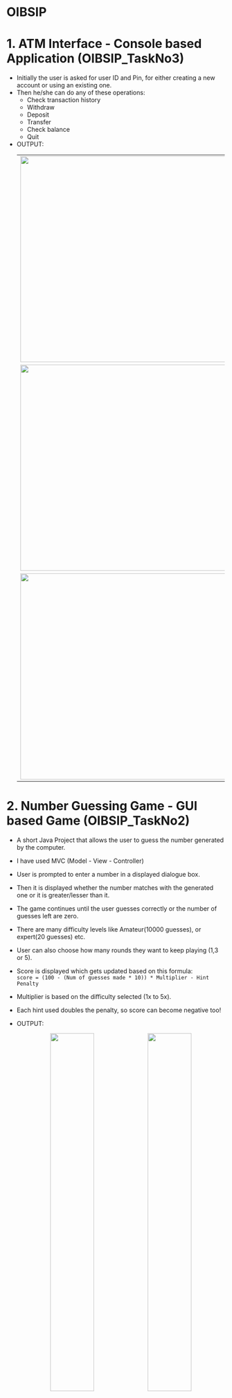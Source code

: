 # OIBSIP
  # 1. ATM Interface - Console based Application (OIBSIP_TaskNo3)
  * Initially the user is asked for user ID and Pin, for either creating a new account or using an existing one.
  * Then he/she can do any of these operations:
    * Check transaction history
    * Withdraw
    * Deposit
    * Transfer
    * Check balance
    * Quit
  * OUTPUT:
     <p align="center">
      <table>
        <tr><td><img src="https://github.com/DarshanRaoG/OIBSIP/blob/main/ATM_Interface/output1.JPG" width="100%" height="475px" ></td>
      <td><img src="https://github.com/DarshanRaoG/OIBSIP/blob/main/ATM_Interface/output2.JPG"  height="475px" ></td></tr>
     <tr> <td> <img src="https://github.com/DarshanRaoG/OIBSIP/blob/main/ATM_Interface/output3.JPG"  height="475px"></td>
       <td><img src="https://github.com/DarshanRaoG/OIBSIP/blob/main/ATM_Interface/output4.JPG" width="100%" height="475px"></td></tr>
       <tr><td><img src="https://github.com/DarshanRaoG/OIBSIP/blob/main/ATM_Interface/output5.JPG" width="100%"  height="475px"></td></tr></table>
    </p>
  #
  # 2. Number Guessing Game - GUI based Game (OIBSIP_TaskNo2)
  * A short Java Project that allows the user to guess the number generated by the computer.
  * I have used MVC (Model - View - Controller)
  * User is prompted to enter a number in a displayed dialogue box.
  * Then it is displayed whether the number matches with the generated one or it is greater/lesser than it.
  * The game continues until the user guesses correctly or the number of guesses left are zero.
  * There are many difficulty levels like Amateur(10000 guesses), or expert(20 guesses) etc.
  * User can also choose how many rounds they want to keep playing (1,3 or 5).
  * Score is displayed which gets updated based on this formula:<br>
    ``` score = (100 - (Num of guesses made * 10)) * Multiplier - Hint Penalty ```
  * Multiplier is based on the difficulty selected (1x to 5x).
  * Each hint used doubles the penalty, so score can become negative too!

  * OUTPUT:
    <p align="center">
      <img src="https://github.com/DarshanRaoG/OIBSIP/blob/main/NumberGuessingGame/output1.JPG" width="46%" >
      <img src="https://github.com/DarshanRaoG/OIBSIP/blob/main/NumberGuessingGame/output2.jpeg" width="46%" ><br><br>
      <img src="https://github.com/DarshanRaoG/OIBSIP/blob/main/NumberGuessingGame/output3.JPG" width="46%" >
      <img src="https://github.com/DarshanRaoG/OIBSIP/blob/main/NumberGuessingGame/output4.JPG" width="46%" >
    </p>
  #
  # 3. Online Examination (OIBSIP_TaskNo4)
  * This application allows the user to do the following:
    * Login
    * Update Profile and Password
    * Give the exam by selecting MCQs
    * Submit (or auto-submission due to Timer)
    * Quit or Logout
      
  * OUTPUT:
    <p align="center">
      <img src="https://github.com/DarshanRaoG/OIBSIP/blob/main/OnlineExamination/img/output1.JPG" width="48%" >
      <img src="https://github.com/DarshanRaoG/OIBSIP/blob/main/OnlineExamination/img/output2.JPG" width="48%" ><br><br>
      <img src="https://github.com/DarshanRaoG/OIBSIP/blob/main/OnlineExamination/img/output3.JPG" width="48%" >
      <img src="https://github.com/DarshanRaoG/OIBSIP/blob/main/OnlineExamination/img/output4.JPG" width="48%" ><br><br>
      <img src="https://github.com/DarshanRaoG/OIBSIP/blob/main/OnlineExamination/img/output5.JPG" width="48%" >
      <img src="https://github.com/DarshanRaoG/OIBSIP/blob/main/OnlineExamination/img/output6.JPG" width="48%" ><br><br>
      <img src="https://github.com/DarshanRaoG/OIBSIP/blob/main/OnlineExamination/img/output7.JPG" width="48%" >
    </p>
    
